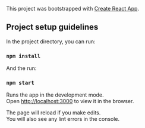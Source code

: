 This project was bootstrapped with [Create React App](https://github.com/facebook/create-react-app).

## Project setup guidelines

In the project directory, you can run:

### `npm install`

And the run:

### `npm start`

Runs the app in the development mode.<br />
Open [http://localhost:3000](http://localhost:3000) to view it in the browser.

The page will reload if you make edits.<br />
You will also see any lint errors in the console.

